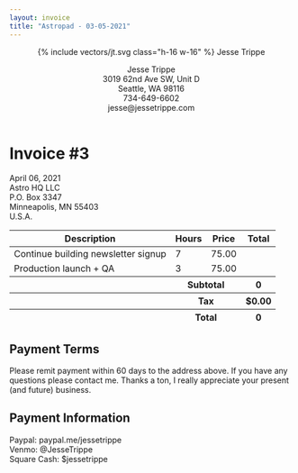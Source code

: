 ```yaml
---
layout: invoice
title: "Astropad - 03-05-2021"
---
```


<header class="grid grid-cols-4 mb-6">
	<div class="col-span-2 col-start-2 flex flex-col items-center">
		<span class="text-white bg-black rounded-full p-1 mb-2">{% include vectors/jt.svg class="h-16 w-16" %}</span>
		<span class="font-bold uppercase">Jesse Trippe</span>
	</div>
	<p class="">
		Jesse Trippe<br>
		3019 62nd Ave SW, Unit D<br>
		Seattle, WA 98116<br>
		734-649-6602<br>
		jesse@jessetrippe.com
	</p>
</header>
<div class="mb-6">
	<h1 class="font-bold uppercase mb-2">Invoice #3</h1>
	<div>April 06, 2021</div>
	<div>Astro HQ LLC</div>
	<div>P.O. Box 3347</div>
	<div>Minneapolis, MN 55403</div>
	<div>U.S.A.</div>
</div>
<table class="w-full mb-6">
	<thead>
		<tr>
			<th class="py-2 px-3 text-left bg-gray-200">Description</th>
			<th class="py-2 px-3 text-left bg-gray-200">Hours</th>
			<th class="py-2 px-3 text-left bg-gray-200">Price</th>
			<th class="py-2 px-3 text-left bg-gray-200">Total</th>
		</tr>
	</thead>
	<tbody id="invoice-tbody">
		<tr class="border-gray-200 border-b-2">
			<td class="py-2 px-3">Continue building newsletter signup</td>
			<td class="py-2 px-3 text-right" data-value="quantity">7</td>
			<td class="py-2 px-3 text-right" data-value="price">75.00</td>
			<td class="py-2 px-3 text-right font-bold" data-value="total"></td>
		</tr>
		<tr class="border-gray-200 border-b-2">
			<td class="py-2 px-3">Production launch + QA</td>
			<td class="py-2 px-3 text-right" data-value="quantity">3</td>
			<td class="py-2 px-3 text-right" data-value="price">75.00</td>
			<td class="py-2 px-3 text-right font-bold" data-value="total"></td>
		</tr>
	</tbody>
	<tfoot id="invoice-tfoot">
		<tr>
			<th></th>
			<th colspan="2" class="py-2 px-3 text-left border-gray-200 border-b-2">Subtotal</th>
			<th class="py-2 px-3 text-right border-gray-200 border-b-2">0</th>
		</tr>
		<tr>
			<th></th>
			<th colspan="2" class="py-2 px-3 text-left border-gray-200 border-b-2">Tax</th>
			<th class="py-2 px-3 text-right border-gray-200 border-b-2">$0.00</th>
		</tr>
		<tr>
			<th></th>
			<th colspan="2" class="py-2 px-3 text-left border-gray-200 border-b-2">Total</th>
			<th class="py-2 px-3 text-right border-gray-200 border-b-2">0</th>
		</tr>
	</tfoot>
</table>
<div class="mb-6">
	<h2 class="font-bold uppercase mb-2">Payment Terms</h2>
	<p class="max-w-4xl">Please remit payment within 60 days to the address above. If you have any questions please contact me. Thanks a ton, I really appreciate your present (and future) business.</p>
</div>
<div>
	<h2 class="font-bold uppercase mb-2">Payment Information</h2>
	<p>
		Paypal: paypal.me/jessetrippe<br>
		Venmo: @JesseTrippe<br>
		Square Cash: $jessetrippe
	</p>
</div>
<script>
	const tbody = document.getElementById("invoice-tbody");
	let totalAmount = 0;

    Array.from(tbody.rows).forEach((row) => {
	   let quantity = parseFloat(row.cells[1].innerHTML);
	   let price = 75; // hourly rate
	   let total = quantity * price;
	   totalAmount = parseFloat(total + totalAmount);
	   row.cells[3].innerHTML = "$" + total.toFixed(2);
	   row.cells[2].innerHTML = "$" + price.toFixed(2);
	});

	const tfoot = document.getElementById("invoice-tfoot");

	tfoot.rows[0].cells[2].innerHTML = "$" + totalAmount.toFixed(2);
	tfoot.rows[2].cells[2].innerHTML = "$" + totalAmount.toFixed(2);
</script>

